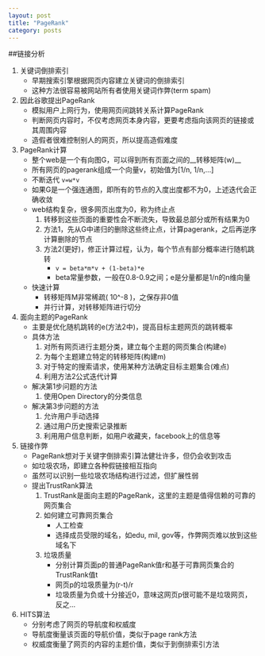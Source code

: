 ```yaml
---
layout: post
title: "PageRank"
category: posts
---
```


##链接分析

1. 关键词倒排索引
    * 早期搜索引擎根据网页内容建立关键词的倒排索引
    * 这种方法很容易被网站所有者使用关键词作弊(term spam)
2. 因此谷歌提出PageRank
    * 模拟用户上网行为，使用网页间跳转关系计算PageRank
    * 判断网页内容时，不仅考虑网页本身内容，更要考虑指向该网页的链接或其周围内容
    * 造假者很难控制别人的网页，所以提高造假难度
3. PageRank计算
    * 整个web是一个有向图G，可以得到所有页面之间的__转移矩阵(w)__
    * 所有网页的pagerank组成一个向量v，初始值为[1/n, 1/n,...]
    * 不断迭代 ` v=w*v ` 
    * 如果G是一个强连通图，即所有的节点的入度出度都不为0，上述迭代会正确收敛
    * web结构复杂，很多网页出度为0，称为终止点
        1. 转移到这些页面的重要性会不断流失，导致最总部分或所有结果为0
        2. 方法1，先从G中递归的删除这些终止点，计算pagerank，之后再逆序计算删除的节点
        3. 方法2(更好)，修正计算过程，认为，每个节点有部分概率进行随机跳转
            * ` v = beta*m*v + (1-beta)*e `
            * beta常量参数，一般在0.8-0.9之间；e是分量都是1/n的n维向量
    * 快速计算
        * 转移矩阵M非常稀疏( 10^-8 )，之保存非0值
        * 并行计算，对转移矩阵进行切分
4. 面向主题的PageRank
    * 主要是优化随机跳转的e(方法2中)，提高目标主题网页的跳转概率
    * 具体方法
        1. 对所有网页进行主题分类，建立每个主题的网页集合(构建e)
        2. 为每个主题建立特定的转移矩阵(构建m)
        3. 对于特定的搜索请求，使用某种方法确定目标主题集合(难点)
        4. 利用方法2公式迭代计算
    * 解决第1步问题的方法
        1. 使用Open Directory的分类信息
    * 解决第3步问题的方法
        1. 允许用户手动选择
        2. 通过用户历史搜索记录推断
        3. 利用用户信息判断，如用户收藏夹，facebook上的信息等
5. 链接作弊
    * PageRank想对于关键字倒排索引算法健壮许多，但仍会收到攻击
    * 如垃圾农场，即建立各种假链接相互指向
    * 虽然可以识别一些垃圾农场结构进行过滤，但扩展性弱
    * 提出TrustRank算法
        1. TrustRank是面向主题的PageRank，这里的主题是值得信赖的可靠的网页集合
        2. 如何建立可靠网页集合
            * 人工检查
            * 选择成员受限的域名，如edu, mil, gov等，作弊网页难以放到这些域名下
        3. 垃圾质量
            * 分别计算页面p的普通PageRank值r和基于可靠网页集合的TrustRank值t
            * 网页p的垃圾质量为(r-t)/r
            * 垃圾质量为负或十分接近0，意味这网页p很可能不是垃圾网页，反之...
6. HITS算法
    * 分别考虑了网页的导航度和权威度
    * 导航度衡量该页面的导航价值，类似于page rank方法
    * 权威度衡量了网页的内容的主题价值，类似于到倒排索引方法
